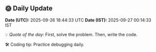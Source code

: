 ## 🌞 Daily Update

**Date (UTC):** 2025-09-26 18:44:33 UTC
**Date (IST):** 2025-09-27 00:14:33 IST

💡 *Quote of the day:* First, solve the problem. Then, write the code.

🛠️ Coding tip: Practice debugging daily.
